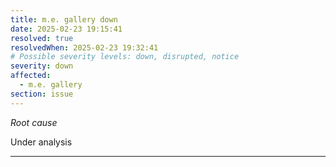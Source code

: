 ```yaml
---
title: m.e. gallery down
date: 2025-02-23 19:15:41
resolved: true
resolvedWhen: 2025-02-23 19:32:41
# Possible severity levels: down, disrupted, notice
severity: down
affected:
  - m.e. gallery
section: issue
---
```


*Root cause*

Under analysis

---


